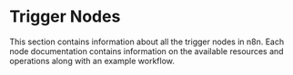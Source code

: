 # Trigger Nodes

This section contains information about all the trigger nodes in n8n. Each node documentation contains information on the available resources and operations along with an example workflow.
